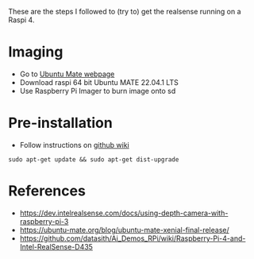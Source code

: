 These are the steps I followed to (try to) get the realsense running on a Raspi 4.

# Imaging
- Go to [Ubuntu Mate webpage](https://ubuntu-mate.org/blog/ubuntu-mate-xenial-final-release/)
- Download raspi 64 bit Ubuntu MATE 22.04.1 LTS
- Use Raspberry Pi Imager to burn image onto sd

# Pre-installation
- Follow instructions on [github wiki](https://github.com/datasith/Ai_Demos_RPi/wiki/Raspberry-Pi-4-and-Intel-RealSense-D435)
```
sudo apt-get update && sudo apt-get dist-upgrade
```


# References
- https://dev.intelrealsense.com/docs/using-depth-camera-with-raspberry-pi-3
- https://ubuntu-mate.org/blog/ubuntu-mate-xenial-final-release/
- https://github.com/datasith/Ai_Demos_RPi/wiki/Raspberry-Pi-4-and-Intel-RealSense-D435
